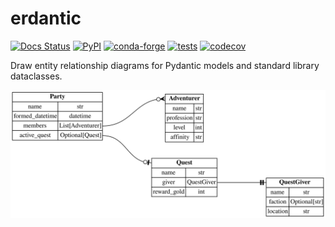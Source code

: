 # erdantic

[![Docs Status](https://img.shields.io/badge/docs-latest-blueviolet)](https://nervous-visvesvaraya-4b7042.netlify.app/)
[![PyPI](https://img.shields.io/pypi/v/erdantic.svg)](https://pypi.org/project/erdantic/)
[![conda-forge](https://img.shields.io/conda/vn/conda-forge/erdantic.svg)](https://anaconda.org/conda-forge/erdantic)
[![tests](https://github.com/drivendataorg/erdantic/workflows/tests/badge.svg?branch=main)](https://github.com/drivendataorg/erdantic/actions?query=workflow%3Atests+branch%3Amain)
[![codecov](https://codecov.io/gh/drivendataorg/erdantic/branch/main/graph/badge.svg)](https://codecov.io/gh/drivendataorg/erdantic)


Draw entity relationship diagrams for Pydantic models and standard library dataclasses.

![](docs/docs/examples/pydantic.svg)
